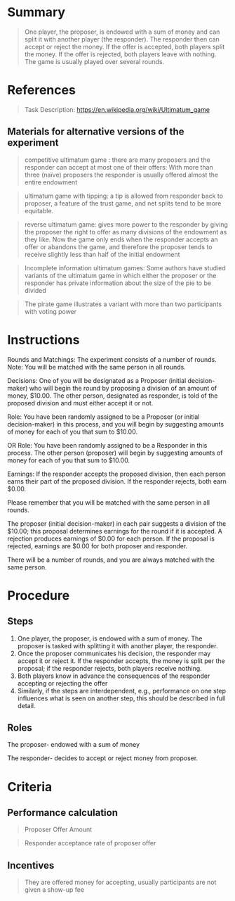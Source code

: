 # Summary
>  One player, the proposer, is endowed with a sum of money and can split it with another player (the responder). The responder then can accept or reject the money. If the offer is accepted, both players split the money. If the offer is rejected, both players leave with nothing. The game is usually played over several rounds. 

# References
> Task Description: https://en.wikipedia.org/wiki/Ultimatum_game


## Materials for alternative versions of the experiment 
>  competitive ultimatum game : there are many proposers and the responder can accept at most one of their offers: With more than three (naïve) proposers the responder is usually offered almost the entire endowment 
  
 > ultimatum game with tipping: a tip is allowed from responder back to proposer, a feature of the trust game, and net splits tend to be more equitable.
   
 > reverse ultimatum game: gives more power to the responder by giving the proposer the right to offer as many divisions of the endowment as they like. Now the game only ends when the responder accepts an offer or abandons the game, and therefore the proposer tends to receive slightly less than half of the initial endowment
   
 > Incomplete information ultimatum games: Some authors have studied variants of the ultimatum game in which either the proposer or the responder has private information about the size of the pie to be divided
   
 > The pirate game illustrates a variant with more than two participants with voting power
  
  # Instructions 
Rounds and Matchings: The experiment consists of a number of rounds. Note: You will be matched with the same person in all rounds.

Decisions: One of you will be designated as a Proposer (initial decision-maker) who will begin the round by proposing a division of an amount of money, $10.00. The other person, designated as responder, is told of the proposed division and must either accept it or not.

Role: You have been randomly assigned to be a Proposer (or initial decision-maker) in this process, and you will begin by suggesting amounts of money for each of you that sum to $10.00.

OR Role: You have been randomly assigned to be a Responder in this process. The other person (proposer) will begin by suggesting amounts of money for each of you that sum to $10.00.

Earnings: If the responder accepts the proposed division, then each person earns their part of the proposed division. If the responder rejects, both earn $0.00.

Please remember that you will be matched with the same person in all rounds.

The proposer (initial decision-maker) in each pair suggests a division of the $10.00; this proposal determines earnings for the round if it is accepted. A rejection produces earnings of $0.00 for each person. If the proposal is rejected, earnings are $0.00 for both proposer and responder.

There will be a number of rounds, and you are always matched with the same person.

# Procedure
## Steps
1. One player, the proposer, is endowed with a sum of money. The proposer is tasked with splitting it with another player, the responder. 
2. Once the proposer communicates his decision, the responder may accept it or reject it. If the responder accepts, the money is split per the proposal; if the responder rejects, both players receive nothing. 
3. Both players know in advance the consequences of the responder accepting or rejecting the offer
4. Similarly, if the steps are interdependent, e.g., performance on one step influences what is seen on another step, this should be described in full detail.

## Roles 

The proposer- endowed with a sum of money  

The responder- decides to accept or reject money from proposer.

# Criteria
## Performance calculation
> Proposer Offer Amount
  
> Responder acceptance rate of proposer offer 

## Incentives
> They are offered money for accepting, usually participants are not given a show-up fee
